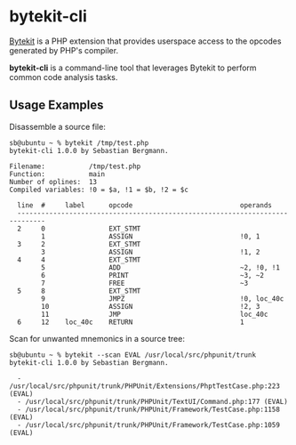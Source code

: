 bytekit-cli
===========

[Bytekit](http://www.bytekit.org/) is a PHP extension that provides userspace
access to the opcodes generated by PHP's compiler.

**bytekit-cli** is a command-line tool that leverages Bytekit to perform common
code analysis tasks.

Usage Examples
--------------

Disassemble a source file:

    sb@ubuntu ~ % bytekit /tmp/test.php
    bytekit-cli 1.0.0 by Sebastian Bergmann.

    Filename:           /tmp/test.php
    Function:           main
    Number of oplines:  13
    Compiled variables: !0 = $a, !1 = $b, !2 = $c

      line  #     label      opcode                           operands
      -----------------------------------------------------------------------------
      2     0                EXT_STMT
            1                ASSIGN                           !0, 1
      3     2                EXT_STMT
            3                ASSIGN                           !1, 2
      4     4                EXT_STMT
            5                ADD                              ~2, !0, !1
            6                PRINT                            ~3, ~2
            7                FREE                             ~3
      5     8                EXT_STMT
            9                JMPZ                             !0, loc_40c
            10               ASSIGN                           !2, 3
            11               JMP                              loc_40c
      6     12    loc_40c    RETURN                           1

Scan for unwanted mnemonics in a source tree:

    sb@ubuntu ~ % bytekit --scan EVAL /usr/local/src/phpunit/trunk 
    bytekit-cli 1.0.0 by Sebastian Bergmann.

      - /usr/local/src/phpunit/trunk/PHPUnit/Extensions/PhptTestCase.php:223 (EVAL)
      - /usr/local/src/phpunit/trunk/PHPUnit/TextUI/Command.php:177 (EVAL)
      - /usr/local/src/phpunit/trunk/PHPUnit/Framework/TestCase.php:1158 (EVAL)
      - /usr/local/src/phpunit/trunk/PHPUnit/Framework/TestCase.php:1059 (EVAL)

